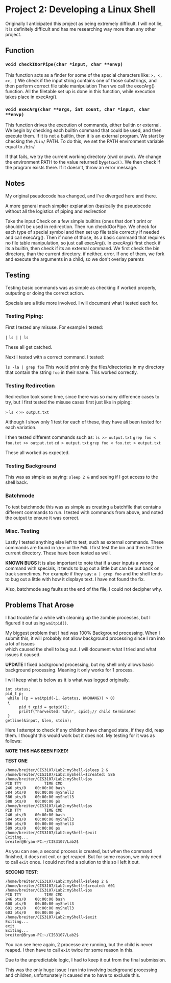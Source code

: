 # Project 2: Developing a Linux Shell

Originally I anticipated this project as being extremely difficult. I will not lie, it is definitely difficult
and has me researching way more than any other project.


## Function
  ### `void checkIOorPipe(char *input, char **envp)`
  
  This function acts as a finder for some of the special characters like: `>, <, >>, |`
  We check if the input string contains one of those substrings, and then perform correct file table manipulation
  Then we call the execArg() function. All the filetable set up is done in this function, while execution
  takes place in execArg().
  
  ### `void execArg(char **args, int count, char *input, char **envp)`
  
  This function drives the execution of commands, either builtin or external. We begin by checking each builtin command
  that could be used, and then execute them. If it is not a builtin, then it is an external program. We start by checking
  the `/bin/` PATH. To do this, we set the PATH environment variable equal to `/bin/`
  
  If that fails, we try the current working directory (cwd or pwd). We change the environment PATH to the value returned by`getcwd()`. We then
  check if the program exists there. If it doesn't, throw an error message.
  
  ## Notes 
  My original pseudocode has changed, and I've diverged here and there.
  
  A more general much simplier explanation (basically the pseudocode without all the logistics of piping and redirection
  
  Take the input
  Check on a few simple builtins (ones that don't print or shouldn't be used in redirection.
  Then run checkIOorPipe. We check for each type of special symbol and then set up file table correctly if needed and call execArg().
  Then if none of those, its a basic command that requires no file table manipulation, so just call execArg().
  In execArg() first check if its a builtin, then check if its an external command.
  We first check the bin directory, than the current directory. if neither, error.
  If one of them, we fork and execute the arguments in a child, so we don't overlay parents
  
  ## Testing
  Testing basic commands was as simple as checking if worked properly, outputing or doing the correct action.
  
  Specials are a little more involved.
  I will document what I tested each for.
  
  ### Testing Piping:
  First I tested any misuse. For example I tested:
  
  `|`
  `ls |`
  `| ls`
  
  These all get catched.
  
  Next I tested with a correct command. I tested:
  
  `ls -la | grep foo`
  This would print only the files/directories in my directory that contain the string `foo` in their name. This worked correctly.

### Testing Redirection

Redirection took some time, since there was so many difference cases to try, but I first tested the misuse cases first just like in piping:

  `>`
  `ls <`
  `>> output.txt`
  
  Although I show only 1 test for each of these, they have all been tested for each variation.
  
  I then tested different commands such as:
  `ls >> output.txt`
  `grep foo < foo.txt >> output.txt`
  `cd > output.txt`
  `grep foo < foo.txt > output.txt`
  
  These all worked as expected.

### Testing Background
  This was as simple as saying: `sleep 2 &` and seeing if I got access to the shell back.
  
  ### Batchmode
  To test batchmode this was as simple as creating a batchfile that contains different commands to run.
  I tested with commands from above, and noted the output to ensure it was correct.
  
  ### Misc. Testing
  Lastly I tested anything else left to test, such as external commands. These commands are found in `\bin` or the `PWD`.
  I first test the bin and then test the current directory. These have been tested as well.

  **KNOWN BUGS**
  It is also important to note that if a user inputs a wrong command with specials, it tends to bug out a little but can be   put back on track sometimes. For example if they say: `a | grep foo` and the shell tends to bug out a little with how it
  displays text. I have not found the fix.

  Also, batchmode seg faults at the end of the file, I could not decipher why.
  

  ## Problems That Arose

  I had trouble for a while with cleaning up the zombie processes, but I figured it out using `waitpid()`.

  My biggest problem that I had was 100% Background processing. When I submit this, it will probably not allow background processing since I ran into a lot of issues  
  which caused the shell to bug out. I will document what I tried and what issues it caused.

  **UPDATE** I fixed background processing, but my shell only allows basic background processing. Meaning it only works for 1 process.

  I will keep what is below as it is what was logged originally.
  
  ```
  int status;
  pid_t p;
   while ((p = waitpid(-1, &status, WNOHANG)) > 0)
   {
        pid_t cpid = getpid();
        printf("harvested: %d\n", cpid);// child terminated
   }
getline(&input, &len, stdin);
  ```
  Here I attempt to check if any children have changed state, if they did, reap them. I thought this would work but it does not.
  My testing for it was as follows:

  **NOTE THIS HAS BEEN FIXED!**
  
  **TEST ONE**
  ```
  /home/breiter/CIS3107/Lab2:myShell~$sleep 2 &
/home/breiter/CIS3107/Lab2:myShell~$created: 586
/home/breiter/CIS3107/Lab2:myShell~$ps
  PID TTY          TIME CMD
  246 pts/0    00:00:00 bash
  584 pts/0    00:00:00 myShell3
  586 pts/0    00:00:00 myShell3
  588 pts/0    00:00:00 ps
/home/breiter/CIS3107/Lab2:myShell~$ps
  PID TTY          TIME CMD
  246 pts/0    00:00:00 bash
  584 pts/0    00:00:00 myShell3
  586 pts/0    00:00:00 myShell3
  589 pts/0    00:00:00 ps
/home/breiter/CIS3107/Lab2:myShell~$exit
Exiting...
breiter@Bryan-PC:~/CIS3107/Lab2$
  ```
  As you can see, a second process is created, but when the command finished, it does not exit or get reaped. But for some reason, we only need to call `exit` once. I could not find a solution to this so I left it out.
  
  **SECOND TEST**:
  ```
  /home/breiter/CIS3107/Lab2:myShell~$sleep 2 &
/home/breiter/CIS3107/Lab2:myShell~$created: 601
/home/breiter/CIS3107/Lab2:myShell~$ps
  PID TTY          TIME CMD
  246 pts/0    00:00:00 bash
  600 pts/0    00:00:00 myShell3
  601 pts/0    00:00:00 myShell3
  603 pts/0    00:00:00 ps
/home/breiter/CIS3107/Lab2:myShell~$exit
Exiting...
exit
Exiting...
breiter@Bryan-PC:~/CIS3107/Lab2$
  ```
  You can see here again, 2 processe are running, but the child is never reaped. I then have to call `exit` twice for some reason in this.

  Due to the unpredictable logic, I had to keep it out from the final submission.
  
  This was the only huge issue I ran into involving background processing and children, unfortunately it caused me to have to exclude this.

